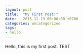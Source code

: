 ```yaml
---
layout: post
title:  "My First Post!"
date:   2015-12-19 00:00:00 +0700
categories: uncategorized
tags:
- hello
---
```



Hello, this is my first post. TEST


